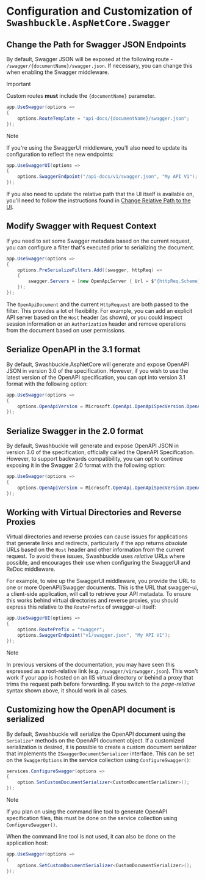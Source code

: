 # Configuration and Customization of `Swashbuckle.AspNetCore.Swagger`

## Change the Path for Swagger JSON Endpoints

By default, Swagger JSON will be exposed at the following route - `/swagger/{documentName}/swagger.json`.
If necessary, you can change this when enabling the Swagger middleware.

> [!IMPORTANT]
> Custom routes **must** include the `{documentName}` parameter.

```csharp
app.UseSwagger(options =>
{
    options.RouteTemplate = "api-docs/{documentName}/swagger.json";
});
```

> [!NOTE]
> If you're using the SwaggerUI middleware, you'll also need to update its configuration to reflect the new endpoints:
>
> ```csharp
> app.UseSwaggerUI(options =>
> {
>     options.SwaggerEndpoint("/api-docs/v1/swagger.json", "My API V1");
> });
> ```
>
> If you also need to update the relative path that the UI itself is available on, you'll need to follow the instructions
> found in [Change Relative Path to the UI](configure-and-customize-swaggerui.md#change-relative-path-to-the-ui).

## Modify Swagger with Request Context

If you need to set some Swagger metadata based on the current request, you can configure a filter that's executed prior to serializing the document.

```csharp
app.UseSwagger(options =>
{
    options.PreSerializeFilters.Add((swagger, httpReq) =>
    {
        swagger.Servers = [new OpenApiServer { Url = $"{httpReq.Scheme}://{httpReq.Host.Value}" }];
    });
});
```

The `OpenApiDocument` and the current `HttpRequest` are both passed to the filter. This provides a lot of flexibility.
For example, you can add an explicit API server based on the `Host` header (as shown), or you could inspect session
information or an `Authorization` header and remove operations from the document based on user permissions.

## Serialize OpenAPI in the 3.1 format

By default, Swashbuckle.AspNetCore will generate and expose OpenAPI JSON in version 3.0 of the specification.
However, if you wish to use the latest version of the OpenAPI specification, you can opt into version 3.1
format with the following option:

```csharp
app.UseSwagger(options =>
{
    options.OpenApiVersion = Microsoft.OpenApi.OpenApiSpecVersion.OpenApi3_1;
});
```

## Serialize Swagger in the 2.0 format

By default, Swashbuckle will generate and expose OpenAPI JSON in version 3.0 of the specification, officially called the
OpenAPI Specification. However, to support backwards compatibility, you can opt to continue exposing it in the Swagger 2.0
format with the following option:

```csharp
app.UseSwagger(options =>
{
    options.OpenApiVersion = Microsoft.OpenApi.OpenApiSpecVersion.OpenApi2_0;
});
```

## Working with Virtual Directories and Reverse Proxies

Virtual directories and reverse proxies can cause issues for applications that generate links and redirects, particularly
if the app returns *absolute* URLs based on the `Host` header and other information from the current request. To avoid these
issues, Swashbuckle uses *relative* URLs where possible, and encourages their use when configuring the SwaggerUI and ReDoc middleware.

For example, to wire up the SwaggerUI middleware, you provide the URL to one or more OpenAPI/Swagger documents. This is the URL
that swagger-ui, a client-side application, will call to retrieve your API metadata. To ensure this works behind virtual directories
and reverse proxies, you should express this relative to the `RoutePrefix` of swagger-ui itself:

```csharp
app.UseSwaggerUI(options =>
{
    options.RoutePrefix = "swagger";
    options.SwaggerEndpoint("v1/swagger.json", "My API V1");
});
```

> [!NOTE]
> In previous versions of the documentation, you may have seen this expressed as a root-relative link (e.g. `/swagger/v1/swagger.json`).
> This won't work if your app is hosted on an IIS virtual directory or behind a proxy that trims the request path before forwarding.
> If you switch to the *page-relative* syntax shown above, it should work in all cases.

## Customizing how the OpenAPI document is serialized

By default, Swashbuckle will serialize the OpenAPI document using the `Serialize*` methods on the OpenAPI document object. If a
customized serialization is desired,  it is possible to create a custom document serializer that implements the `ISwaggerDocumentSerializer` interface. This can be set on the `SwaggerOptions` in the service collection using `ConfigureSwagger()`:

```csharp
services.ConfigureSwagger(options =>
{
    option.SetCustomDocumentSerializer<CustomDocumentSerializer>();
});
```

> [!NOTE]
> If you plan on using the command line tool to generate OpenAPI specification files, this must be done on the service
> collection using `ConfigureSwagger()`.

When the command line tool is not used, it can also be done on the application host:

```csharp
app.UseSwagger(options =>
{
    options.SetCustomDocumentSerializer<CustomDocumentSerializer>();
});
```
